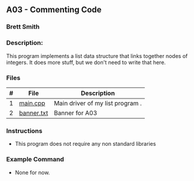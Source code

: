 ## A03 - Commenting Code
### Brett Smith
### Description:

This program implements a list data structure that links together nodes of integers. It does more stuff, but we don't need to write that here.

### Files

|   #   | File     | Description                      |
| :---: | -------- | -------------------------------- |
|   1   | [main.cpp](https://github.com/bsmith578/2143-OOP-Smith/blob/main/Assignments/A03/main.cpp) | Main driver of my list program . |
|   2   | [banner.txt](https://github.com/bsmith578/2143-OOP-Smith/blob/main/Assignments/A03/banner.txt)  | Banner for A03|


### Instructions

- This program does not require any non standard libraries

### Example Command

- None for now.
